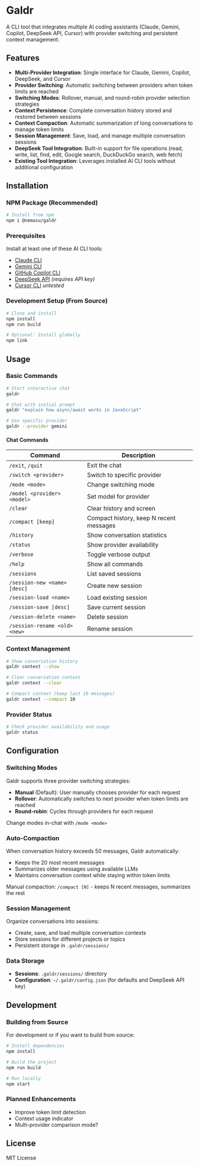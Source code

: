 # Galdr

A CLI tool that integrates multiple AI coding assistants (Claude, Gemini, Copilot, DeepSeek API, Cursor) with provider switching and persistent context management.

## Features

- **Multi-Provider Integration**: Single interface for Claude, Gemini, Copilot, DeepSeek, and Cursor
- **Provider Switching**: Automatic switching between providers when token limits are reached
- **Switching Modes**: Rollover, manual, and round-robin provider selection strategies
- **Context Persistence**: Complete conversation history stored and restored between sessions
- **Context Compaction**: Automatic summarization of long conversations to manage token limits
- **Session Management**: Save, load, and manage multiple conversation sessions
- **DeepSeek Tool Integration**: Built-in support for file operations (read, write, list, find, edit, Google search, DuckDuckGo search, web fetch)
- **Existing Tool Integration**: Leverages installed AI CLI tools without additional configuration

## Installation

### NPM Package (Recommended)

```bash
# Install from npm
npm i @nemasu/galdr
```

### Prerequisites

Install at least one of these AI CLI tools:

- [Claude CLI](https://claude.com/claude-code)
- [Gemini CLI](https://github.com/google/generative-ai-cli)
- [GitHub Copilot CLI](https://githubnext.com/projects/copilot-cli)
- [DeepSeek API](https://platform.deepseek.com) *(requires API key)*
- [Cursor CLI](https://www.cursor.com) *untested*

### Development Setup (From Source)

```bash
# Clone and install
npm install
npm run build

# Optional: Install globally
npm link
```

## Usage

### Basic Commands

```bash
# Start interactive chat
galdr

# Chat with initial prompt
galdr "explain how async/await works in JavaScript"

# Use specific provider
galdr --provider gemini
```

#### Chat Commands

| Command | Description |
|---------|-------------|
| `/exit`, `/quit` | Exit the chat |
| `/switch <provider>` | Switch to specific provider |
| `/mode <mode>` | Change switching mode |
| `/model <provider> <model>` | Set model for provider |
| `/clear` | Clear history and screen |
| `/compact [keep]` | Compact history, keep N recent messages |
| `/history` | Show conversation statistics |
| `/status` | Show provider availability |
| `/verbose` | Toggle verbose output |
| `/help` | Show all commands |
| `/sessions` | List saved sessions |
| `/session-new <name> [desc]` | Create new session |
| `/session-load <name>` | Load existing session |
| `/session-save [desc]` | Save current session |
| `/session-delete <name>` | Delete session |
| `/session-rename <old> <new>` | Rename session |

### Context Management

```bash
# Show conversation history
galdr context --show

# Clear conversation context
galdr context --clear

# Compact context (keep last 10 messages)
galdr context --compact 10
```

### Provider Status

```bash
# Check provider availability and usage
galdr status
```

## Configuration

### Switching Modes

Galdr supports three provider switching strategies:

- **Manual** (Default): User manually chooses provider for each request
- **Rollover**: Automatically switches to next provider when token limits are reached
- **Round-robin**: Cycles through providers for each request

Change modes in-chat with `/mode <mode>`

### Auto-Compaction

When conversation history exceeds 50 messages, Galdr automatically:
- Keeps the 20 most recent messages
- Summarizes older messages using available LLMs
- Maintains conversation context while staying within token limits

Manual compaction: `/compact [N]` - keeps N recent messages, summarizes the rest

### Session Management

Organize conversations into sessions:
- Create, save, and load multiple conversation contexts
- Store sessions for different projects or topics
- Persistent storage in `.galdr/sessions/`

### Data Storage

- **Sessions**: `.galdr/sessions/` directory
- **Configuration**: `~/.galdr/config.json` (for defaults and DeepSeek API key)

## Development

### Building from Source

For development or if you want to build from source:

```bash
# Install dependencies
npm install

# Build the project
npm run build

# Run locally
npm start
```

### Planned Enhancements

- Improve token limit detection
- Context usage indicator
- Multi-provider comparison mode?

## License

MIT License
